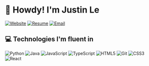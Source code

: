 
<link rel="stylesheet" href="src/README.css">

# 👋 Howdy! I'm Justin Le
[![Website](https://img.shields.io/badge/Website-3b5998?style=for-the-badge&logo=google-chrome&logoColor=white)](https://www.justindtle.com/)
[![Resume](https://img.shields.io/badge/Resume-00A98F?style=for-the-badge&logo=readme&logoColor=white)](https://www.justindtle.com/resume.pdf)
[![Email](https://img.shields.io/badge/Email-D14836?style=for-the-badge&logo=gmail&logoColor=white)](mailto:j622560@tamu.edu)

## 💻 Technologies I'm fluent in
<div class="techStack">
  <div>
   
![Python](https://img.shields.io/badge/Python-3776AB?style=for-the-badge&logo=python&logoColor=white)
![Java](https://img.shields.io/badge/Java-ED8B00?style=for-the-badge&logo=java&logoColor=white)
![JavaScript](https://img.shields.io/badge/JavaScript-F7DF1E?style=for-the-badge&logo=javascript&logoColor=black)
![TypeScript](https://img.shields.io/badge/TypeScript?style=for-the-badge&logo=javascript&logoColor=black)
![HTML5](https://img.shields.io/badge/HTML5-E34F26?style=for-the-badge&logo=html5&logoColor=white)
![Git](https://img.shields.io/badge/Git-F05032?style=for-the-badge&logo=git&logoColor=white)
![CSS3](https://img.shields.io/badge/CSS3-1572B6?style=for-the-badge&logo=css3&logoColor=white)
![React](https://img.shields.io/badge/React-20232A?style=for-the-badge&logo=react&logoColor=61DAFB)

  </div>
</div>
